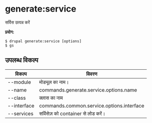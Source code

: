 # generate:service
सर्विस उत्पन्न करें

**प्रयोग:**
```
$ drupal generate:service [options]
$ gs  
```

## उपलब्ध विकल्प
विकल्प | विवरण
-------|-------------
--module | मोड्यूल का नाम।
--name | commands.generate.service.options.name
--class | क्लास का नाम
--interface | commands.common.service.options.interface
--services | सर्विसेज़ को container से लोड करें।
